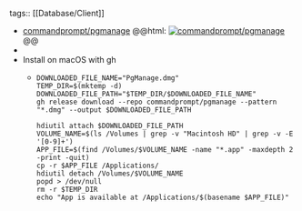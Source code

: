 tags:: [[Database/Client]]

- [commandprompt/pgmanage](https://github.com/commandprompt/pgmanage)
  @@html: <a href="https://github.com/commandprompt/pgmanage/"><img src="https://github-readme-stats-astronomer.vercel.app/api/pin/?username=commandprompt&repo=pgmanage&theme=tokyonight" alt="commandprompt/pgmanage"/></a>@@
-
- Install on macOS with gh
	- ```shell
	  DOWNLOADED_FILE_NAME="PgManage.dmg"
	  TEMP_DIR=$(mktemp -d)
	  DOWNLOADED_FILE_PATH="$TEMP_DIR/$DOWNLOADED_FILE_NAME"
	  gh release download --repo commandprompt/pgmanage --pattern "*.dmg" --output $DOWNLOADED_FILE_PATH
	  
	  hdiutil attach $DOWNLOADED_FILE_PATH
	  VOLUME_NAME=$(ls /Volumes | grep -v "Macintosh HD" | grep -v -E '[0-9]+')
	  APP_FILE=$(find /Volumes/$VOLUME_NAME -name "*.app" -maxdepth 2 -print -quit)
	  cp -r $APP_FILE /Applications/
	  hdiutil detach /Volumes/$VOLUME_NAME
	  popd > /dev/null
	  rm -r $TEMP_DIR
	  echo "App is available at /Applications/$(basename $APP_FILE)"
	  ```